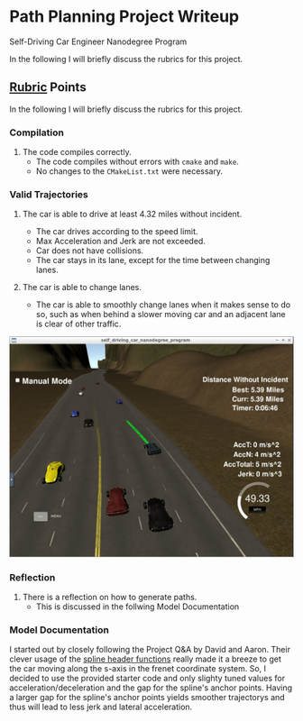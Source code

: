 # Path Planning Project Writeup
Self-Driving Car Engineer Nanodegree Program

In the following I will briefly discuss the rubrics for this project. 

[//]: # (Image References)
[image1]: ./images/path_planning.png "Proof lap completion"
[image2]: ./images/limits.png "limits of implementation"


## [Rubric](https://review.udacity.com/#!/rubrics/1971/view) Points
In the following I will briefly discuss the rubrics for this project.

### Compilation
1. The code compiles correctly.
   * The code compiles without errors with `cmake` and `make`.
   * No changes to the `CMakeList.txt` were necessary. 

### Valid Trajectories
1. The car is able to drive at least 4.32 miles without incident.
   * The car drives according to the speed limit.
   * Max Acceleration and Jerk are not exceeded.
   * Car does not have collisions.
   * The car stays in its lane, except for the time between changing lanes.

2. The car is able to change lanes.
   * The car is able to smoothly change lanes when it makes sense to do so, such as when behind a slower moving car and an adjacent lane is clear of other traffic.

![Proof lap completion][image1]


### Reflection
1. There is a reflection on how to generate paths.
   * This is discussed in the follwing Model Documentation


### Model Documentation
I started out by closely following the Project Q&A by David and Aaron. Their clever usage of the [spline header functions](https://kluge.in-chemnitz.de/opensource/spline/) really made it a breeze to get the car moving along the s-axis in the frenet coordinate system. So, I decided to use the provided starter code and only slighty tuned values for acceleration/deceleration and the gap for the spline's anchor points. Having a larger gap for the spline's anchor points yields smoother trajectorys and thus will lead to less jerk and lateral acceleration.

